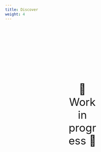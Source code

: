 ```yaml
---
title: Discover
weight: 4
---
```

<div style="text-align: center; font-size:2.5em;margin: 200px;">🚧 Work in progress 🚧</div>